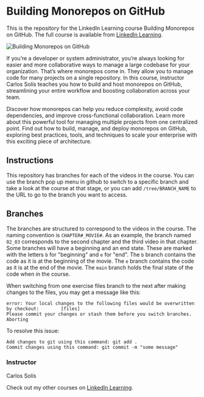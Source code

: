 # Building Monorepos on GitHub
This is the repository for the LinkedIn Learning course Building Monorepos on GitHub. The full course is available from [LinkedIn Learning][lil-course-url].

![Building Monorepos on GitHub][lil-thumbnail-url] 

If you’re a developer or system administrator, you’re always looking for easier and more collaborative ways to manage a large codebase for your organization. That’s where monorepos come in. They allow you to manage code for many projects on a single repository. In this course, instructor Carlos Solís teaches you how to build and host monorepos on GitHub, streamlining your entire workflow and boosting collaboration across your team.

Discover how monorepos can help you reduce complexity, avoid code dependencies, and improve cross-functional collaboration. Learn more about this powerful tool for managing multiple projects from one centralized point. Find out how to build, manage, and deploy monorepos on GitHub, exploring best practices, tools, and techniques to scale your enterprise with this exciting piece of architecture.

## Instructions
This repository has branches for each of the videos in the course. You can use the branch pop up menu in github to switch to a specific branch and take a look at the course at that stage, or you can add `/tree/BRANCH_NAME` to the URL to go to the branch you want to access.

## Branches
The branches are structured to correspond to the videos in the course. The naming convention is `CHAPTER#_MOVIE#`. As an example, the branch named `02_03` corresponds to the second chapter and the third video in that chapter. 
Some branches will have a beginning and an end state. These are marked with the letters `b` for "beginning" and `e` for "end". The `b` branch contains the code as it is at the beginning of the movie. The `e` branch contains the code as it is at the end of the movie. The `main` branch holds the final state of the code when in the course.

When switching from one exercise files branch to the next after making changes to the files, you may get a message like this:

    error: Your local changes to the following files would be overwritten by checkout:        [files]
    Please commit your changes or stash them before you switch branches.
    Aborting

To resolve this issue:
	
    Add changes to git using this command: git add .
	Commit changes using this command: git commit -m "some message"


### Instructor

Carlos Solís 
                            


                            

Check out my other courses on [LinkedIn Learning](https://www.linkedin.com/learning/instructors/carlos-solis).

[lil-course-url]: https://www.linkedin.com/learning/building-monorepos-on-github
[lil-thumbnail-url]: https://cdn.lynda.com/course/3000667/3000667-1640196242098-16x9.jpg

